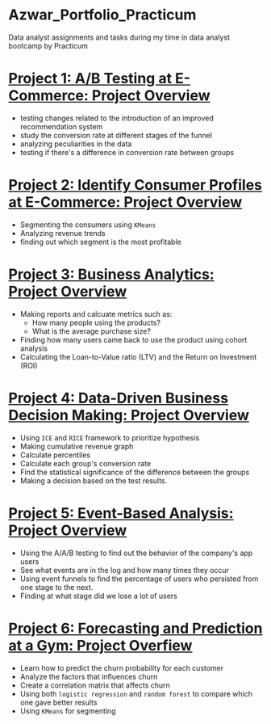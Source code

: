 # Azwar_Portfolio_Practicum
Data analyst assignments and tasks during my time in data analyst bootcamp by Practicum

# [Project 1: A/B Testing at E-Commerce: Project Overview](https://github.com/AzwarRasyad/AB-testing-at-E-Commerce)
- testing changes related to the introduction of an improved recommendation system
- study the conversion rate at different stages of the funnel
- analyzing peculiarities in the data
- testing if there's a difference in conversion rate between groups  

# [Project 2: Identify Consumer Profiles at E-Commerce: Project Overview](https://github.com/AzwarRasyad/Identify-consumer-profiles-at-E-Commerce)
- Segmenting the consumers using `KMeans`
- Analyzing revenue trends
- finding out which segment is the most profitable

# [Project 3: Business Analytics: Project Overview](https://github.com/AzwarRasyad/Business-Analysis)
- Making reports and calcuate metrics such as:
  - How many people using the products?
  - What is the average purchase size?
- Finding how many users came back to use the product using cohort analysis
- Calculating the Loan-to-Value ratio (LTV) and the Return on Investment (ROI)

# [Project 4: Data-Driven Business Decision Making: Project Overview](https://github.com/AzwarRasyad/Data-Driven-Business-Decision-Making)
- Using `ICE` and `RICE` framework to prioritize hypothesis
- Making cumulative revenue graph
- Calculate percentiles
- Calculate each group's conversion rate 
- Find the statistical significance of the difference between the groups
- Making a decision based on the test results.

# [Project 5: Event-Based Analysis: Project Overview](https://github.com/AzwarRasyad/Event-Based-Analytics)
- Using the A/A/B testing to find out the behavior of the company's app users
- See what events are in the log and how many times they occur
- Using event funnels to find the percentage of users who persisted from one stage to the next.
- Finding at what stage did we lose a lot of users

# [Project 6: Forecasting and Prediction at a Gym: Project Overfiew](https://github.com/AzwarRasyad/Forecasting-and-Prediction-at-a-Gym)
- Learn how to predict the churn probability for each customer
- Analyze the factors that influences churn
- Create a correlation matrix that affects churn
- Using both `logistic regression` and `random forest` to compare which one gave better results
- Using `KMeans` for segmenting 
